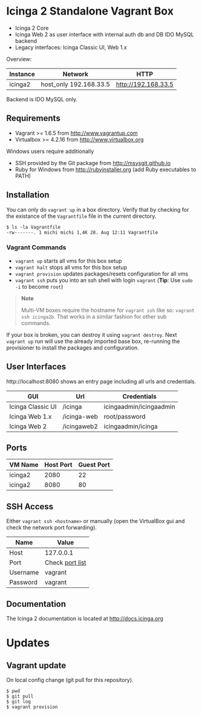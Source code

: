# Icinga 2 Standalone Vagrant Box

* Icinga 2 Core
* Icinga Web 2 as user interface with internal auth db and DB IDO MySQL backend
* Legacy interfaces: Icinga Classic UI, Web 1.x

Overview:

  Instance  | Network                   | HTTP
  ----------|---------------------------|--------------------------------------
  icinga2   | host_only 192.168.33.5    | http://192.168.33.5

Backend is IDO MySQL only.

## Requirements

* Vagrant >= 1.6.5 from http://www.vagrantup.com
* Virtualbox >= 4.2.16 from http://www.virtualbox.org

Windows users require additionally

* SSH provided by the Git package from http://msysgit.github.io
* Ruby for Windows from http://rubyinstaller.org (add Ruby executables to PATH)


## Installation

You can only do `vagrant up` in a box directory. Verify that
by checking for the existance of the `Vagrantfile` file in the current
directory.

    $ ls -la Vagrantfile
    -rw-------. 1 michi michi 1,4K 28. Aug 12:11 Vagrantfile

### Vagrant Commands

* `vagrant up` starts all vms for this box setup
* `vagrant halt` stops all vms for this box setup
* `vagrant provision` updates packages/resets configuration for all vms
* `vagrant ssh` puts you into an ssh shell with login `vagrant` (**Tip**: Use `sudo -i` to become `root`)

> **Note**
>
> Multi-VM boxes require the hostname for `vagrant ssh` like so: `vagrant ssh icinga2b`.
> That works in a similar fashion for other sub commands.

If your box is broken, you can destroy it using `vagrant destroy`. Next `vagrant up`
run will use the already imported base box, re-running the provisioner to install
the packages and configuration.


## User Interfaces

http://localhost:8080 shows an entry page including all urls and
credentials.

  GUI               | Url               | Credentials
  ------------------|-------------------|----------------
  Icinga Classic UI | /icinga           | icingaadmin/icingaadmin
  Icinga Web 1.x    | /icinga-web       | root/password
  Icinga Web 2      | /icingaweb2       | icingaadmin/icinga


## Ports

  VM Name   | Host Port | Guest Port
  ----------|-----------|-----------
  icinga2   | 2080      | 22
  icinga2   | 8080      | 80


## SSH Access

Either `vagrant ssh <hostname>` or manually (open the VirtualBox gui and check the
network port forwarding).

  Name            | Value
  ----------------|----------------
  Host            | 127.0.0.1
  Port            | Check [port list](#ports)
  Username        | vagrant
  Password        | vagrant


## Documentation

The Icinga 2 documentation is located at http://docs.icinga.org

# Updates

## Vagrant update

On local config change (git pull for this repository).

    $ pwd
    $ git pull
    $ git log
    $ vagrant provision
